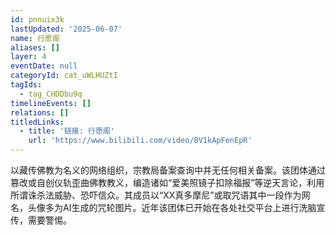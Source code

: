 ```yaml
---
id: pnnuix3k
lastUpdated: '2025-06-07'
name: 行愿阁
aliases: []
layer: 4
eventDate: null
categoryId: cat_uWLHUZtI
tagIds:
  - tag_CHDDbu9q
timelineEvents: []
relations: []
titledLinks:
  - title: '链接: 行愿阁'
    url: 'https://www.bilibili.com/video/BV1kApFenEpR'
---
```

以藏传佛教为名义的网络组织，宗教局备案查询中并无任何相关备案。该团体通过篡改或自创仪轨歪曲佛教教义，编造诸如“爱美照镜子扣除福报”等逆天言论，利用所谓诛杀法威胁、恐吓信众。其成员以“XX真多摩尼”或取咒语其中一段作为网名，头像多为AI生成的咒轮图片。近年该团体已开始在各处社交平台上进行洗脑宣传，需要警惕。
